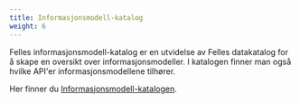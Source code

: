 ```yaml
---
title: Informasjonsmodell-katalog
weight: 6
---
```


Felles informasjonsmodell-katalog er en utvidelse av Felles datakatalog for å skape en oversikt over informasjonsmodeller. I katalogen finner man også hvilke API'er informasjonsmodellene tilhører.

Her finner du <a href="https://fellesdatakatalog.brreg.no/informationmodels" target="_blank">Informasjonsmodell-katalogen</a>.
